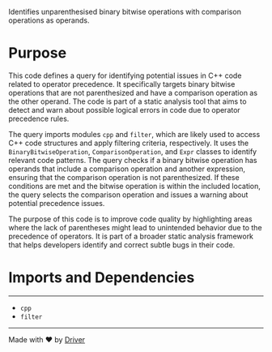 <!--------------------------------------------------------------------------------->
<!-- IMPORTANT: This file is auto-generated by Driver (https://driver.ai). -------->
<!-- Manual edits may be overwritten on future commits. --------------------------->
<!--------------------------------------------------------------------------------->

Identifies unparenthesised binary bitwise operations with comparison operations as operands.

# Purpose
This code defines a query for identifying potential issues in C++ code related to operator precedence. It specifically targets binary bitwise operations that are not parenthesized and have a comparison operation as the other operand. The code is part of a static analysis tool that aims to detect and warn about possible logical errors in code due to operator precedence rules.

The query imports modules `cpp` and `filter`, which are likely used to access C++ code structures and apply filtering criteria, respectively. It uses the `BinaryBitwiseOperation`, `ComparisonOperation`, and `Expr` classes to identify relevant code patterns. The query checks if a binary bitwise operation has operands that include a comparison operation and another expression, ensuring that the comparison operation is not parenthesized. If these conditions are met and the bitwise operation is within the included location, the query selects the comparison operation and issues a warning about potential precedence issues.

The purpose of this code is to improve code quality by highlighting areas where the lack of parentheses might lead to unintended behavior due to the precedence of operators. It is part of a broader static analysis framework that helps developers identify and correct subtle bugs in their code.
# Imports and Dependencies

---
- `cpp`
- `filter`



---
Made with ❤️ by [Driver](https://www.driver.ai/)